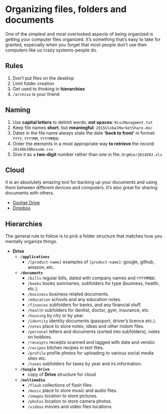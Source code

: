 # Organizing files, folders and documents

One of the simplest and most overlooked aspects of being organized is getting your computer files organized. It’s something that’s easy to take for granted, especially when you forget that most people don’t use their computers like us crazy systems-people do.

## Rules

1. Don’t put files on the desktop
2. Limit folder creation
3. Get used to thinking in **hierarchies**
4. `/archive` is your friend

## Naming

1. Use **capital letters** to delimit words, **not spaces**: `RiscManagment.txt`
2. Keep file names **short**, but **meaningful**: `2015GlobalMarketShare.doc` 
3. Dates in the file name always state the date **‘back to front’** in format: `YYYY`, `YYYYMM`, `YYYYMMDD`. 
4. Order the elements in a most appropriate way **to retrieve** the record: `20140630Resume.csv`
5. Give it as a **two-digit** number rather than one in file: `OrgHier2014V02.xls`

## Cloud

It is an absolutely amazing tool for backing up your documents and using them between different devices and computers. It’s also great for sharing documents with others.

- [Goolge Drive](https://www.google.com/drive/)
- [Dropbox](https://www.dropbox.com/)

## Hierarchies

The general rule to follow is to pick a folder structure that matches how you mentally organize things.

- **Drive**
  - **`/applications`**
    - `/[product-name]` examples of `[product-name]`: google, github, amazon, etc.
  - **`/documents`**
    - `/bills` regular bills, dated with company names and `YYYYMMDD`.
    - `/books` books summaries, subfolders for type (business, health, etc.).
    - `/business` business related documents.
    - `/education` schools and any education notes.
    - `/finances` subfolders for banks, and any financial stuff.
    - `/health` subfolders for dentist, doctor, gym, insurance, etc.
    - `/housing` by city or by year.
    - `/identity` identity documents (passport, driver’s licence etc.).
    - `/notes` place to store notex, ideas and other rndom files.
    - `/personal` letters and documents (sorted into subfolders), notes on hobbies.
    - `/receipts` receipts scanned and tagged with date and vendor.
    - `/recipes` kitchen recipes in text files.
    - `/profile` profile photos for uploading to various social media sites etc.
    - `/taxes` subfolders for taxes by year and irs information.
  - **`/Google Drive`**
    - copy of **Drive** structure for cloud
  - **`/multimedia`**
    - `/flash` collections of flash files
    - `/music` place to store music and audio files.
    - `/images` location to store pictures.
    - `/photos` location to store camera photos.
    - `/videos` movies and video files locations.
